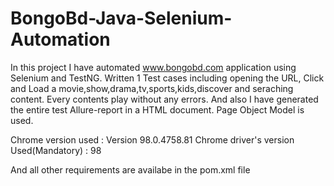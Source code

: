 # BongoBd-Java-Selenium-Automation
In this project I have automated www.bongobd.com application using Selenium and TestNG. Written 1 Test cases including opening the URL, Click and Load a movie,show,drama,tv,sports,kids,discover and seraching content. Every contents play without any errors. And also I have generated the entire test Allure-report in a HTML document. Page Object Model is used.

Chrome version used : Version 98.0.4758.81 
Chrome driver's version Used(Mandatory) : 98

And all other requirements are availabe in the pom.xml file

